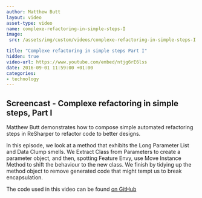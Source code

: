 ```yaml
---
author: Matthew Butt
layout: video
asset-type: video
name: complexe-refactoring-in-simple-steps-I
image:
 src: /assets/img/custom/videos/complexe-refactoring-in-simple-steps-I.jpg

title: "Complexe refactoring in simple steps Part I"
hidden: true
video-url: https://www.youtube.com/embed/ntjg6rE6lss
date: 2016-09-01 11:59:00 +01:00
categories:
- technology
---
```



## Screencast - Complexe refactoring in simple steps, Part I

Matthew Butt demonstrates how to compose simple automated refactoring steps in ReSharper to refactor code to better designs.

In this episode, we look at a method that exhibits the Long Parameter List and Data Clump smells. We Extract Class from Parameters to create a parameter object, and then, spotting Feature Envy, use Move Instance Method to shift the behaviour to the new class. We finish by tidying up the method object to remove generated code that might tempt us to break encapsulation.

The code used in this video can be found [on GitHub](https://github.com/bnathyuw/Complex-Refactorings-In-Simple-Steps)
